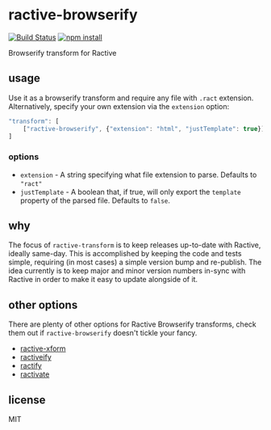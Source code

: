 # ractive-browserify

[![Build Status](http://img.shields.io/travis/jarofghosts/ractive-browserify.svg?style=flat)](https://travis-ci.org/jarofghosts/ractive-browserify)
[![npm install](http://img.shields.io/npm/dm/ractive-browserify.svg?style=flat)](https://www.npmjs.org/package/ractive-browserify)

Browserify transform for Ractive

## usage

Use it as a browserify transform and require any file with `.ract` extension.
Alternatively, specify your own extension via the `extension` option:

```js
"transform": [
    ["ractive-browserify", {"extension": "html", "justTemplate": true}]
]
```

### options

* `extension` - A string specifying what file extension to parse. Defaults to
  `"ract"`
* `justTemplate` - A boolean that, if true, will only export the `template`
  property of the parsed file. Defaults to `false`.

## why

The focus of `ractive-transform` is to keep releases up-to-date with Ractive,
ideally same-day. This is accomplished by keeping the code and tests simple,
requiring (in most cases) a simple version bump and re-publish. The idea
currently is to keep major and minor version numbers in-sync with Ractive in
order to make it easy to update alongside of it.

## other options

There are plenty of other options for Ractive Browserify transforms, check them
out if `ractive-browserify` doesn't tickle your fancy.

* [ractive-xform](http://npm.im/ractive-xform)
* [ractiveify](http://npm.im/ractiveify)
* [ractify](http://npm.im/ractify)
* [ractivate](http://npm.im/ractivate)

## license

MIT
